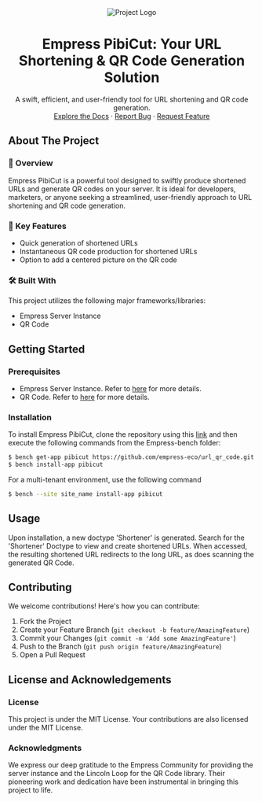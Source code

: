 <div align="center">
  <img src="https://grow.empress.eco/uploads/default/original/2X/1/1f1e1044d3864269d2a613577edb9763890422ab.png" alt="Project Logo"/>
  <h1 align="center">Empress PibiCut: Your URL Shortening & QR Code Generation Solution</h1>
  <p align="center">
    A swift, efficient, and user-friendly tool for URL shortening and QR code generation.
    <br />
    <a href="https://grow.empress.eco/">Explore the Docs</a>
    ·
    <a href="https://github.com/empress-eco/url_qr_code/issues">Report Bug</a>
    ·
    <a href="https://github.com/empress-eco/url_qr_code/issues/new">Request Feature</a>
  </p>
</div>

## About The Project

### 📖 Overview
Empress PibiCut is a powerful tool designed to swiftly produce shortened URLs and generate QR codes on your server. It is ideal for developers, marketers, or anyone seeking a streamlined, user-friendly approach to URL shortening and QR code generation. 

### 🌟 Key Features
- Quick generation of shortened URLs
- Instantaneous QR code production for shortened URLs
- Option to add a centered picture on the QR code

### 🛠 Built With
This project utilizes the following major frameworks/libraries:
- Empress Server Instance
- QR Code

## Getting Started

### Prerequisites
- Empress Server Instance. Refer to <a href="https://github.com/Empress/Empress">here</a> for more details.
- QR Code. Refer to <a href="https://github.com/lincolnloop/python-qrcode">here</a> for more details.

### Installation
To install Empress PibiCut, clone the repository using this [link](https://github.com/empress-eco/url_qr_code.git) and then execute the following commands from the Empress-bench folder:

```sh
$ bench get-app pibicut https://github.com/empress-eco/url_qr_code.git
$ bench install-app pibicut
```
For a multi-tenant environment, use the following command
```sh
$ bench --site site_name install-app pibicut
```
## Usage
Upon installation, a new doctype 'Shortener' is generated. Search for the 'Shortener' Doctype to view and create shortened URLs. When accessed, the resulting shortened URL redirects to the long URL, as does scanning the generated QR Code.

## Contributing
We welcome contributions! Here's how you can contribute:

1. Fork the Project
2. Create your Feature Branch (`git checkout -b feature/AmazingFeature`)
3. Commit your Changes (`git commit -m 'Add some AmazingFeature'`)
4. Push to the Branch (`git push origin feature/AmazingFeature`)
5. Open a Pull Request

## License and Acknowledgements

### License
This project is under the MIT License. Your contributions are also licensed under the MIT License.

### Acknowledgments
We express our deep gratitude to the Empress Community for providing the server instance and the Lincoln Loop for the QR Code library. Their pioneering work and dedication have been instrumental in bringing this project to life.